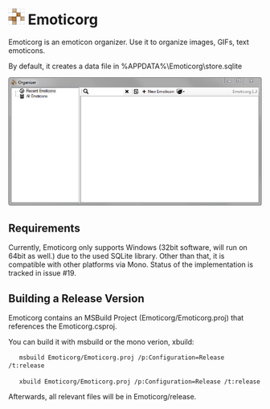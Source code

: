 # ![Emoticorg](docs/logo_32.png) Emoticorg

Emoticorg is an emoticon organizer. Use it to organize images, GIFs, text emoticons.

By default, it creates a data file in %APPDATA%\Emoticorg\store.sqlite

![Emoticorg Organizer](docs/screenshot.png)

## Requirements

Currently, Emoticorg only supports Windows (32bit software, will run on 64bit as well.) due to the used SQLite library. Other than that, it is compatible with other platforms via Mono. Status of the implementation is tracked in issue #19.

## Building a Release Version

Emoticorg contains an MSBuild Project (Emoticorg/Emoticorg.proj) that references the Emoticorg.csproj.

You can build it with msbuild or the mono verion, xbuild:

```
   msbuild Emoticorg/Emoticorg.proj /p:Configuration=Release /t:release

   xbuild Emoticorg/Emoticorg.proj /p:Configuration=Release /t:release
```

Afterwards, all relevant files will be in Emoticorg/release.
